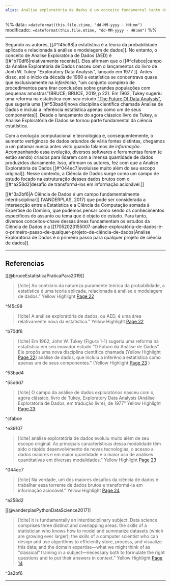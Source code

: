 ```yaml
---
alias: Analise exploratória de dados é um conceito fundamental tanto da estatística quanto da ciências de dados
---
```

%%
data:: `=dateformat(this.file.ctime, "dd-MM-yyyy - HH:mm")`
modificado:: `=dateformat(this.file.mtime, "dd-MM-yyyy - HH:mm")`
%%

---


Segundo os autores, [[#^f45c98|a estatística é a teoria da probabilidade aplicada e relacionada à análise e modelagem de dados]]. No entanto, o conceito de Analise Exploratória de Dados (AED) é [[#^b70df6|relativamente recente]]. Eles afirmam que o [[#^cfabce|campo da Analise Exploratória de Dados nasceu com o lançamentos do livro de Jonh W. Tukey "Exploratory Data Analysis", lançado em 1977 ]]. Antes disso, até o início da década de 1960 a estatística  se concentrava quase que exclusivamente na *inferência*, "um conjunto complexo de procedimentos para tirar conclusões sobre grandes populações com pequenas amostras"(BRUCE; BRUCE, 2019, p 22). Em 1962, Tukey sugeriu uma reforma na estatística com seu estudo ["The Future Of Data Analysis"](https://link.springer.com/chapter/10.1007/978-1-4612-4380-9_31), que sugeria uma [[#^53bad4|nova disciplina científica chamada Analise de Dados e incluía a inferência estatística apenas como um de seus componentes]]. Desde o lançamento do agora clássico livro de Tukey, a Analise Exploratória de Dados se tornou parte fundamental da ciência estatística.

Com a evolução computacional e tecnológica e, consequentemente, o aumento vertiginoso de dados oriundos de vária fontes distintas, chegamos a um patamar nunca antes visto quando falamos de _informação_. Acompanhando essa evolução, diversos softwares e ferramentas foram (e estão sendo) criados para lidarem com a imensa quantidade de dados produzidos diariamente. Isso, afirmam os autores, fez com que a Analise Exploratória de Dados [[#^044ec7|evoluísse muito além do seu escopo original]]. Nesse contexto, a Ciência de Dados surge como um campo de estudo focado na estruturação desses dados brutos com o [[#^a258d2|desafio de transformá-los em informação acionável.]]

[[#^3a2bf6|A Ciência de Dados é um campo fundamentalmente interdisciplinar]] (VANDERPLAS, 2017) que pode ser considerada a intersecção entre a Estatística e a Ciência da Computação somada à Expertise do Domínio, que podemos pensar como sendo os conhecimentos específicos do assunto ou tema que é objeto de estudo. Para tanto, diversos conceitos-chave dessas áreas fundamentam os estudos da Ciência de Dados e a [[17052023155007-analise-exploratória-de-dados-é-o-primeiro-passo-de-qualquer-projeto-de-ciência-de-dados|Analise Exploratória de Dados é o primeiro passo para qualquer projeto de ciência de dados]].

____
## Referencias 

 [[@bruceEstatisticaPraticaPara2019]]

>[!cite]  Ao contrário da natureza puramente teórica da probabilidade, a estatística é uma teoria aplicada, relacionada à análise e modelagem de dados.” Yellow Highlight [Page 22](zotero://open-pdf/library/items/I9F6Y368?page=22&annotation=DEYV4KHG) 

^f45c98

 
>[!cite]  A análise exploratória de dados, ou AED, é uma área relativamente nova da estatística.” Yellow Highlight [Page 22](zotero://open-pdf/library/items/I9F6Y368?page=22&annotation=MKEJRJWR) 

^b70df6

 
>[!cite]  Em 1962, John W. Tukey (Figura 1-1) sugeriu uma reforma na estatística em seu inovador estudo “O Futuro da Análise de Dados”. Ele propôs uma nova disciplina científica chamada (Yellow Highlight [Page 22](zotero://open-pdf/library/items/I9F6Y368?page=22&annotation=GXGIV9XE)) análise de dados, que incluiu a inferência estatística como apenas um de seus componentes.” (Yellow Highlight [Page 23](zotero://open-pdf/library/items/I9F6Y368?page=23&annotation=VVWJZCXP) )

^53bad4

^55d6d7
 
>[!cite]  O campo da análise de dados exploratórios nasceu com o, agora clássico, livro de Tukey, Exploratory Data Analysis (Análise Exploratória de Dados, em tradução livre), de 1977” Yellow Highlight [Page 23](zotero://open-pdf/library/items/I9F6Y368?page=23&annotation=7RHDKTY5) 

^cfabce

^e39107
 
>[!cite]  análise exploratória de dados evoluiu muito além de seu escopo original. As principais características dessa modalidade têm sido o rápido desenvolvimento de novas tecnologias, o acesso a dados maiores e em maior quantidade e o maior uso de análises quantitativas em diversas modalidades.” Yellow Highlight [Page 23](zotero://open-pdf/library/items/I9F6Y368?page=23&annotation=3T2XU8DU) 

^044ec7

 
>[!cite]  Na verdade, um dos maiores desafios da ciência de dados é trabalhar essa torrente de dados brutos e transformá-la em informação acionável.” Yellow Highlight [Page 24](zotero://open-pdf/library/items/I9F6Y368?page=24&annotation=M2PN52J6) 

^a258d2

 [[@vanderplasPythonDataScience2017]]

>[!cite]  it is fundamentally an interdisciplinary subject. Data science comprises three distinct and overlapping areas: the skills of a statistician who knows how to model and summarize datasets (which are growing ever larger); the skills of a computer scientist who can design and use algorithms to efficiently store, process, and visualize this data; and the domain expertise—what we might think of as “classical” training in a subject—necessary both to formulate the right questions and to put their answers in context.” Yellow Highlight [Page 14](zotero://open-pdf/library/items/XE95WVQE?page=14&annotation=NUKT78NA) 

^3a2bf6

 



---
